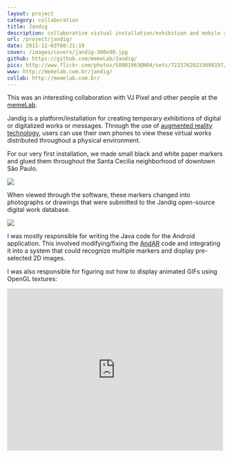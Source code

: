 ```yaml
---
layout: project
category: collaboration
title: Jandig
description: collaborative vistual installation/exhibition and mobile app
url: /project/jandig/
date: 2011-12-03T00:21:19
cover: /images/covers/jandig-300x90.jpg
github: https://github.com/memeLab/Jandig/
pics: http://www.flickr.com/photos/58001963@N04/sets/72157628233698197/
www: http://memelab.com.br/jandig/
collab: http://memelab.com.br/
---
```

This was an interesting collaboration with VJ Pixel and other people at the [memeLab](http://memelab.com.br/).

Jandig is a platform/installation for creating temporary exhibitions of digital or digitalized works or messages. Through the use of [augmented reality technology](http://code.google.com/p/andar/), users can use their own phones to view these virtual works distributed throughout a physical environment.

For our very first installation, we made small black and white paper markers and glued them throughout the Santa Cecilia neighborhood of downtown São Paulo.

![](Jandig_street.jpg)

When viewed through the software, these markers changed into photographs or drawings that were submitted to the Jandig open-source digital work database.

![](Jandig00.jpg)

I was mostly responsible for writing the Java code for the Android application. This involved modifying/fixing the [AndAR](http://code.google.com/p/andar/) code and integrating it into a system that could recognize multiple markers and display pre-selected 2D images.

I was also responsible for figuring out how to display animated GIFs using OpenGL textures:

<div class="video-wrapper">
    <iframe width="500" height="375" src="http://www.youtube.com/embed/z-lzqEBYgEU" frameborder="0" allowfullscreen></iframe>
</div>
